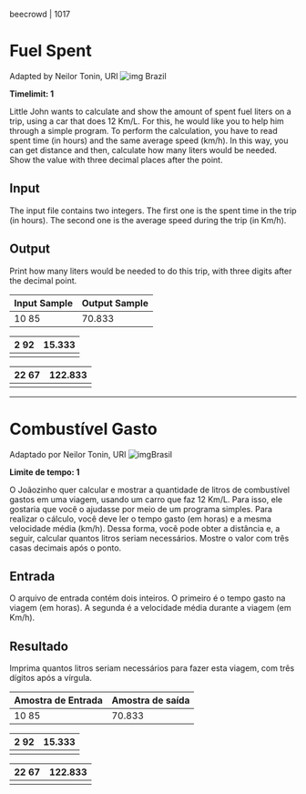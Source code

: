 beecrowd | 1017

# Fuel Spent

Adapted by Neilor Tonin, URI ![img](https://resources.beecrowd.com.br/gallery/images/flags/br.gif) Brazil

**Timelimit: 1**

Little John wants to calculate and show the amount of spent fuel liters on a trip, using a car that does 12 Km/L. For this, he would like you to help him through a simple program. To perform the calculation, you have to read spent time (in hours) and the same average speed (km/h). In this way, you can get distance and then, calculate how many liters would be needed. Show the value with three decimal places after the point.

## Input

The input file contains two integers. The first one is the spent time in the trip (in hours). The second one is the average speed during the trip (in Km/h).

## Output

Print how many liters would be needed to do this trip, with three digits after the decimal point.

| Input Sample | Output Sample |
| ------------ | ------------- |
| 10 85        | 70.833        |

| 2 92 | 15.333 |
| ---- | ------ |
|      |        |

| 22 67 | 122.833 |
| ----- | ------- |
|       |         |

___________

# Combustível Gasto

Adaptado por Neilor Tonin, URI ![img](https://resources.beecrowd.com.br/gallery/images/flags/br.gif)Brasil

**Limite de tempo: 1**

O Joãozinho quer calcular e mostrar a quantidade de litros de combustível gastos em uma viagem, usando um carro que faz 12 Km/L. Para isso, ele gostaria que você o ajudasse por meio de um programa simples. Para realizar o cálculo, você deve ler o tempo gasto (em horas) e a mesma velocidade média (km/h). Dessa forma, você pode obter a distância e, a seguir, calcular quantos litros seriam necessários. Mostre o valor com três casas decimais após o ponto.

## Entrada

O arquivo de entrada contém dois inteiros. O primeiro é o tempo gasto na viagem (em horas). A segunda é a velocidade média durante a viagem (em Km/h).

## Resultado

Imprima quantos litros seriam necessários para fazer esta viagem, com três dígitos após a vírgula.

| Amostra de Entrada | Amostra de saída |
| ------------------ | ---------------- |
| 10 85              | 70.833           |

| 2 92 | 15.333 |
| ---- | ------ |
|      |        |

| 22 67 | 122.833 |
| ----- | ------- |
|       |         |